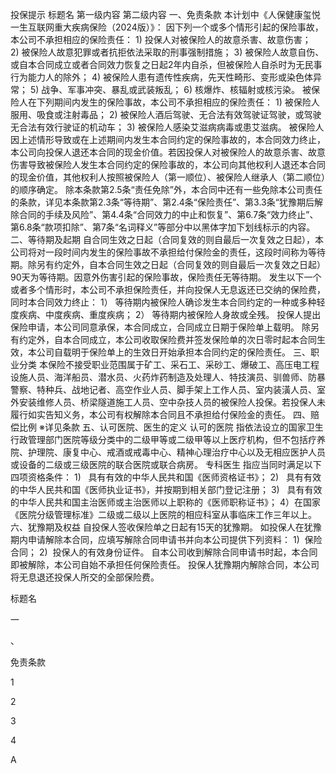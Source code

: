 投保提示
	标题名	第一级内容	第二级内容
	一、免责条款
		本计划中《人保健康玺悦一生互联网重大疾病保险（2024版）》：
			因下列一个或多个情形引起的保险事故，本公司不承担相应的保险责任：
			1) 投保人对被保险人的故意杀害、故意伤害；
			2) 被保险人故意犯罪或者抗拒依法采取的刑事强制措施；
			3) 被保险人故意自伤、或自本合同成立或者合同效力恢复之日起2年内自杀，但被保险人自杀时为无民事行为能力人的除外；
			4) 被保险人患有遗传性疾病，先天性畸形、变形或染色体异常；
			5) 战争、军事冲突、暴乱或武装叛乱；
			6) 核爆炸、核辐射或核污染。
			被保险人在下列期间内发生的保险事故，本公司不承担相应的保险责任：
			1) 被保险人服用、吸食或注射毒品；
			2) 被保险人酒后驾驶、无合法有效驾驶证驾驶，或驾驶无合法有效行驶证的机动车；
			3) 被保险人感染艾滋病病毒或患艾滋病。
			被保险人因上述情形导致或在上述期间内发生本合同约定的保险事故的，本合同效力终止，本公司向投保人退还本合同的现金价值。若因投保人对被保险人的故意杀害、故意伤害导致被保险人发生本合同约定的保险事故的，本公司向其他权利人退还本合同的现金价值，其他权利人按照被保险人（第一顺位）、被保险人继承人（第二顺位）的顺序确定。
		除本条款第2.5条“责任免除”外，本合同中还有一些免除本公司责任的条款，详见本条款第2.3条“等待期”、第2.4条“保险责任”、第3.3条“犹豫期后解除合同的手续及风险”、第4.4条“合同效力的中止和恢复”、第6.7条“效力终止”、第6.8条“款项扣除”、第7条“名词释义”等部分中以黑体字加下划线标示的内容。
	二、等待期及起期
		自合同生效之日起（合同复效的则自最后一次复效之日起），本公司将对一段时间内发生的保险事故不承担给付保险金的责任，这段时间称为等待期。除另有约定外，自本合同生效之日起（合同复效的则自最后一次复效之日起）90天为等待期。因意外伤害引起的保险事故，保险责任无等待期。
			发生以下一个或者多个情形时，本公司不承担保险责任，并向投保人无息返还已交纳的保险费，同时本合同效力终止：
			1） 等待期内被保险人确诊发生本合同约定的一种或多种轻度疾病、中度疾病、重度疾病；
			2） 等待期内被保险人身故或全残。
		投保人提出保险申请，本公司同意承保，本合同成立，合同成立日期于保险单上载明。
		除另有约定外，自本合同成立，本公司收取保险费并签发保险单的次日零时起本合同生效，本公司自载明于保险单上的生效日开始承担本合同约定的保险责任。
	三、职业分类
		本保险不接受职业范围属于矿工、采石工、采砂工、爆破工、高压电工程设施人员、海洋船员、潜水员、火药炸药制造及处理人、特技演员、驯兽师、防暴警察、特种兵、战地记者、高空作业人员、脚手架上工作人员、室内装潢人员、室外安装维修人员、桥梁隧道施工人员、空中杂技人员的被保险人投保。若投保人未履行如实告知义务，本公司有权解除本合同且不承担给付保险金的责任。
	四、赔偿比例
		※详见条款
	五、认可医院、医生的定义
		认可的医院
			指依法设立的国家卫生行政管理部门医院等级分类中的二级甲等或二级甲等以上医疗机构，但不包括疗养院、护理院、康复中心、戒酒或戒毒中心、精神心理治疗中心以及无相应医护人员或设备的二级或三级医院的联合医院或联合病房。
		专科医生
			指应当同时满足以下四项资格条件：
			1)   具有有效的中华人民共和国《医师资格证书》；
			2)   具有有效的中华人民共和国《医师执业证书》，并按期到相关部门登记注册；
			3)   具有有效的中华人民共和国主治医师或主治医师以上职称的《医师职称证书》；
			4）在国家《医院分级管理标准》二级或二级以上医院的相应科室从事临床工作三年以上。
	六、犹豫期及权益
		自投保人签收保险单之日起有15天的犹豫期。
		如投保人在犹豫期内申请解除本合同，应填写解除合同申请书并向本公司提供下列资料：
			1)  保险合同；
			2)  投保人的有效身份证件。
		自本公司收到解除合同申请书时起，本合同即被解除，本公司自始不承担任何保险责任。
		投保人犹豫期内解除合同，本公司将无息退还投保人所交的全部保险费。












































































标题名

一

、

免责条款

1

2

3

4

A

